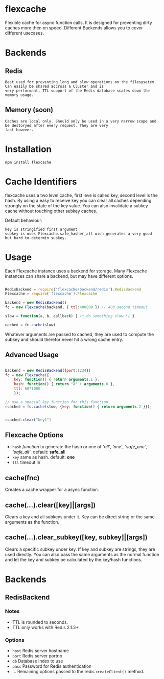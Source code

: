 flexcache
=======

Flexible cache for async function calls. It is designed for preventing dirty caches more then on speed.
Different Backends allows you to cover different usecases.


# Backends


## Redis


    Best used for preventing long and slow operations on the filesysetem. Can easily be shared accross a Cluster and is
    very performant. TTL support of the Redis database scales down the memory usage. 


## Memory (soon)


    Caches are local only. Should only be used in a very narrow scope and be destoryed after every request. They are very
    fast however.


# Installation

    npm install flexcache


# Cache Identifiers


flexcache uses a two level cache, first leve is called key, second level is the hash.
By using a easy to receive key you can clear all caches depending strongly on the state of the key value. You can
also invalidate a subkey cache without touching other subkey caches.

Default behaviour:

    key is stringified first argument
    subkey is uses Flexcache.safe_hasher_all wich generates a very good but hard to determin subkey.



# Usage


Each Flexcache instance uses a backend for storage. Many Flexcache instances can share a backend, but may have
different options.

```javascript

RedisBackend = require('flexcache/backend/redis').RedisBackend
Flexcache = require('flexcache').Flexcache

backend = new RedisBackend()
fc = new Flexcache(backend, { ttl:400000 }) // 400 second timeout

slow = function(a, b, callback) { /* do something slow */ }

cached = fc.cache(slow)

```

Whatever arguments are passed to cached, they are used to compute the subkey and should therefor never hit a wrong
cache entry. 
    

Advanced Usage
--------------

```javascript

backend = new RedisBackend({port:1234})
fc = new Flexcache({
    key: function() { return arguments.1 },
    hash: function() { return "X" + arguments.0 },
    ttl: 60*1000
    });

// use a special key function for this function
rcached = fc.cache(slow, {key: function() { return arguments.2 }}); 


rcached.clear("key1")
```


## Flexcache Options

  - `hash` *function* to generate the hash or one of *'all'*, *'one'*, *'safe_one'*, *'safe_all'*. default: **safe_all**
  - `key` same as hash. default: **one**
  - `ttl` timeout in


## cache(fnc)

Creates a cache wrapper for a async function.

## cache(...).clear([key]|[args])

Clears a key and all subkeys under it. Key can be direct string or the same arguments as the function.

## cache(...).clear_subkey([key, subkey]|[args])

Clears a specific subkey under key. If key and subkey are strings, they are used directly.
You can also pass the same arguments as the normal function and let the key and subkey be calculated by the key/hash functions.






# Backends

## RedisBackend

### Notes

  - TTL is rounded to seconds.
  - TTL only works with Redis 2.1.3+


### Options

  - `host` Redis server hostname
  - `port` Redis server portno
  - `db` Database index to use
  - `pass` Password for Redis authentication
  - ...    Remaining options passed to the redis `createClient()` method.


